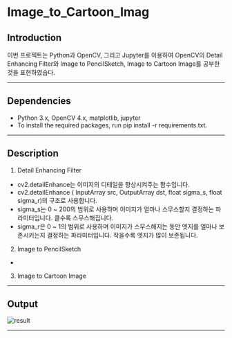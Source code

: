 # Image_to_Cartoon_Imag

## Introduction

이번 프로젝트는 Python과 OpenCV, 그리고 Jupyter를 이용하여 OpenCV의 Detail Enhancing Filter와 Image to PencilSketch, Image to Cartoon Image를 공부한 것을 표현하였습다.

---


## Dependencies

- Python 3.x, OpenCV 4.x, matplotlib, jupyter
- To install the required packages, run pip install -r requirements.txt.

---

## Description

1) Detail Enhancing Filter
- cv2.detailEnhance는 이미지의 디테일을 향상시켜주는 함수입니다. 
- cv2.detailEnhance ( InputArray src, OutputArray dst, float sigma_s, float sigma_r)의 구조로 사용합니다.
- sigma_s는 0 ~ 200의 범위로 사용하며 이미지가 얼마나 스무스할지 결정하는 파라미터입니다. 클수록 스무스해집니다.
- sigma_r은 0 ~ 1의 범위로 사용하며 이미지가 스무스해지는 동안 엣지를 얼마나 보존시키는지 결정하는 파라미터입니다. 작을수록 엣지가 많이 보존됩니다.

2) Image to PencilSketch
- 
3) Image to Cartoon Image


--- 

## Output

![result](/result1.png)

---

